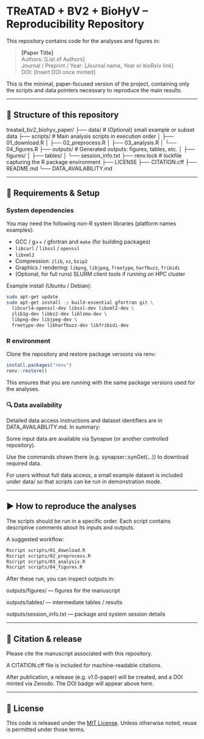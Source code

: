 # TReATAD + BV2 + BioHyV – Reproducibility Repository

This repository contains code for the analyses and figures in:

> **[Paper Title]**  
> Authors: [List of Authors]  
> Journal / Preprint / Year: [Journal name, Year or bioRxiv link]  
> DOI: [Insert DOI once minted]

This is the minimal, paper-focused version of the project, containing only the scripts and data pointers necessary to reproduce the main results.

---

## 📄 Structure of this repository

treatad_bv2_biohyv_paper/
├── data/ # (Optional) small example or subset data
├── scripts/ # Main analysis scripts in execution order
│ ├── 01_download.R
│ ├── 02_preprocess.R
│ ├── 03_analysis.R
│ └── 04_figures.R
├── outputs/ # Generated outputs: figures, tables, etc.
│ ├── figures/
│ ├── tables/
│ └── session_info.txt
├── renv.lock # lockfile capturing the R package environment
├── LICENSE
├── CITATION.cff
├── README.md
└── DATA_AVAILABILITY.md


---

## 🧰 Requirements & Setup

### System dependencies

You may need the following non-R system libraries (platform names examples):

- GCC / g++ / gfortran and `make` (for building packages)
- `libcurl` / `libssl` / `openssl`
- `libxml2`
- Compression: `zlib`, `xz`, `bzip2`
- Graphics / rendering: `libpng`, `libjpeg`, `freetype`, `harfbuzz`, `fribidi`
- (Optional, for full runs) SLURM client tools if running on HPC cluster

Example install (Ubuntu / Debian):
```bash
sudo apt-get update
sudo apt-get install -y build-essential gfortran git \
  libcurl4-openssl-dev libssl-dev libxml2-dev \
  zlib1g-dev libbz2-dev liblzma-dev \
  libpng-dev libjpeg-dev \
  freetype-dev libharfbuzz-dev libfribidi-dev
```

### R environment

Clone the repository and restore package versions via renv:

```r
install.packages("renv")
renv::restore()
```

This ensures that you are running with the same package versions used for the analyses.

### 🔍 Data availability

Detailed data access instructions and dataset identifiers are in DATA_AVAILABILITY.md. In summary:

Some input data are available via Synapse (or another controlled repository).

Use the commands shown there (e.g. synapser::synGet(...)) to download required data.

For users without full data access, a small example dataset is included under data/ so that scripts can be run in demonstration mode.

---

## ▶️ How to reproduce the analyses

The scripts should be run in a specific order. Each script contains descriptive comments about its inputs and outputs.

A suggested workflow:

```bash
Rscript scripts/01_download.R
Rscript scripts/02_preprocess.R
Rscript scripts/03_analysis.R
Rscript scripts/04_figures.R
```

After these run, you can inspect outputs in:

outputs/figures/ — figures for the manuscript

outputs/tables/ — intermediate tables / results

outputs/session_info.txt — package and system session details

---

## 🪪 Citation & release

Please cite the manuscript associated with this repository.

A CITATION.cff file is included for machine-readable citations.

After publication, a release (e.g. v1.0-paper) will be created, and a DOI minted via Zenodo. The DOI badge will appear above here.

--- 

## 📜 License

This code is released under the [MIT License](). Unless otherwise noted, reuse is permitted under those terms.